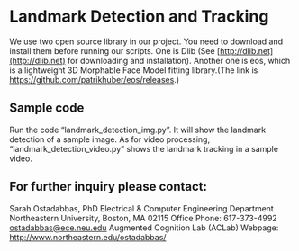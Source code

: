 # Landmark Detection and Tracking

We use two open source library in our project. You need to download and install them before running our scripts. One is Dlib (See [http://dlib.net](http://dlib.net) for downloading and installation). Another one is eos, which is a lightweight 3D Morphable Face Model fitting library.(The link is https://github.com/patrikhuber/eos/releases.)

## Sample code

Run the code “landmark_detection_img.py”. It will show the landmark detection of a sample image.
As for video processing, “landmark_detection_video.py” shows the landmark tracking in a sample video.



## For further inquiry please contact: 
Sarah Ostadabbas, PhD
Electrical & Computer Engineering Department
Northeastern University, Boston, MA 02115
Office Phone: 617-373-4992
ostadabbas@ece.neu.edu
Augmented Cognition Lab (ACLab) Webpage: http://www.northeastern.edu/ostadabbas/